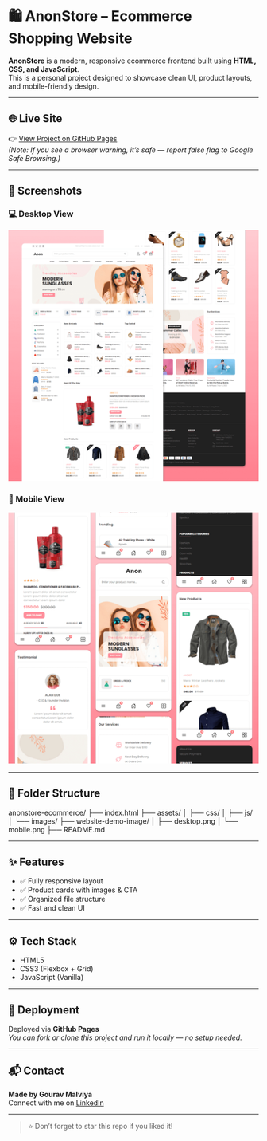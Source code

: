 # 🛍️ AnonStore – Ecommerce Shopping Website

**AnonStore** is a modern, responsive ecommerce frontend built using **HTML, CSS, and JavaScript**.  
This is a personal project designed to showcase clean UI, product layouts, and mobile-friendly design.

---

## 🌐 Live Site

👉 [View Project on GitHub Pages](https://gouravmalviya7489.github.io/anonstore-ecommerce/)  
_(Note: If you see a browser warning, it’s safe — report false flag to Google Safe Browsing.)_

---

## 📸 Screenshots

### 💻 Desktop View
![Desktop](website-demo-image/desktop.png)

### 📱 Mobile View
![Mobile](website-demo-image/mobile.png)

---

## 📁 Folder Structure

anonstore-ecommerce/
├── index.html
├── assets/
│ ├── css/
│ ├── js/
│ └── images/
├── website-demo-image/
│ ├── desktop.png
│ └── mobile.png
├── README.md


---

## ✨ Features

- ✅ Fully responsive layout
- ✅ Product cards with images & CTA
- ✅ Organized file structure
- ✅ Fast and clean UI

---

## ⚙️ Tech Stack

- HTML5
- CSS3 (Flexbox + Grid)
- JavaScript (Vanilla)

---

## 🚀 Deployment

Deployed via **GitHub Pages**  
_You can fork or clone this project and run it locally — no setup needed._

---

## 📬 Contact

**Made by Gourav Malviya**  
Connect with me on [LinkedIn](https://www.linkedin.com/in/gouravmalviya7489)

---

> ⭐ Don’t forget to star this repo if you liked it!

